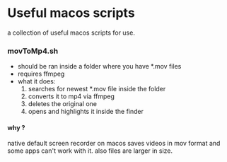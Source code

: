 # Useful macos scripts
a collection of useful macos scripts for use.

### movToMp4.sh
- should be ran inside a folder where you have *.mov files
- requires ffmpeg
- what it does:
  1.  searches for newest *.mov file inside the folder
  2.  converts it to mp4 via ffmpeg
  3.  deletes the original one
  4.  opens and highlights it inside the finder
#### why ?
native default screen recorder on macos saves videos in mov format and some apps can't work with it. also files are larger in size.
